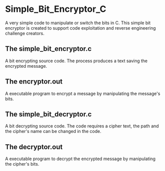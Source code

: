 # Simple_Bit_Encryptor_C
A very simple code to manipulate or switch the bits in C.
This simple bit encryptor is created to support code exploitation and reverse engineering challenge creators.

## The simple_bit_encryptor.c
A bit encrypting source code. The process produces a text saving the encrypted message.

## The encryptor.out
A executable program to encrypt a message by manipulating the message's bits.

## The simple_bit_decryptor.c
A bit decrypting source code. The code requires a cipher text, the path and the cipher's name can be changed in the code.

## The decryptor.out
A executable program to decrypt the encrypted message by manipulating the cipher's bits.
